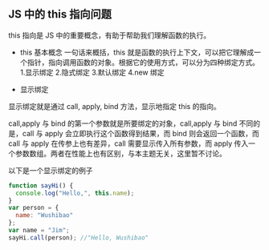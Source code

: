 ## JS 中的 this 指向问题

this 指向是 JS 中的重要概念，有助于帮助我们理解函数的执行。

- this 基本概念
  一句话来概括，this 就是函数的执行上下文，可以把它理解成一个指针，指向调用函数的对象。根据它的使用方式，可以分为四种绑定方式。 1.显示绑定 2.隐式绑定 3.默认绑定
  4.new 绑定

- 显示绑定

显示绑定就是通过 call, apply, bind 方法，显示地指定 this 的指向。

call,apply 与 bind 的第一个参数就是所要绑定的对象，call,apply 与 bind 不同的是，call 与 apply 会立即执行这个函数得到结果，而 bind 则会返回一个函数，而 call 与 apply 在传参上也有差异，call 需要显示传入所有参数，而 apply 传入一个参数数组。两者在性能上也有区别，与本主题无关，这里暂不讨论。

以下是一个显示绑定的例子

```js
function sayHi() {
  console.log("Hello,", this.name);
}
var person = {
  name: "Wushibao"
};
var name = "Jim";
sayHi.call(person); //"Hello, Wushibao"
```
